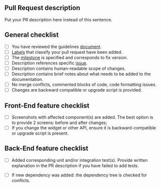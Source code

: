## Pull Request description

Put your PR description here instead of this sentence.

## General checklist

- [ ] You have reviewed the guidelines [document](https://docs.google.com/document/d/1A4Vc3wrHsY_159b9RG5LOtCryoH6VPwgOhrFEzJKwbI/edit?usp=sharing).
- [ ] [Labels](https://docs.github.com/en/issues/using-labels-and-milestones-to-track-work/managing-labels#about-labels) that classify your pull request have been added.
- [ ] The [milestone](https://docs.github.com/en/issues/using-labels-and-milestones-to-track-work/about-milestones) is specified and corresponds to fix version.
- [ ] Description references specific [issue](https://github.com/thingsboard/tbmq/issues).
- [ ] Description contains human-readable scope of changes.
- [ ] Description contains brief notes about what needs to be added to the documentation.
- [ ] No merge conflicts, commented blocks of code, code formatting issues.
- [ ] Changes are backward compatible or upgrade script is provided.

## Front-End feature checklist

- [ ] Screenshots with affected component(s) are added. The best option is to provide 2 screens: before and after changes;
- [ ] If you change the widget or other API, ensure it is backward-compatible or upgrade script is present.

## Back-End feature checklist

- [ ] Added corresponding unit and/or integration test(s). Provide written explanation in the PR description if you have failed to add tests.
- [ ] If new dependency was added: the dependency tree is checked for conflicts.


